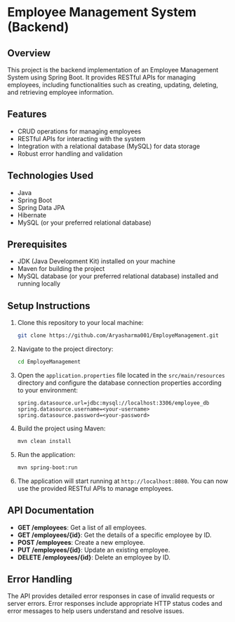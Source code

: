 # Employee Management System (Backend)

## Overview
This project is the backend implementation of an Employee Management System using Spring Boot. It provides RESTful APIs for managing employees, including functionalities such as creating, updating, deleting, and retrieving employee information.

## Features
- CRUD operations for managing employees
- RESTful APIs for interacting with the system
- Integration with a relational database (MySQL) for data storage
- Robust error handling and validation

## Technologies Used
- Java
- Spring Boot
- Spring Data JPA
- Hibernate
- MySQL (or your preferred relational database)

## Prerequisites
- JDK (Java Development Kit) installed on your machine
- Maven for building the project
- MySQL database (or your preferred relational database) installed and running locally

## Setup Instructions
1. Clone this repository to your local machine:

   ```bash
   git clone https://github.com/Aryasharma001/EmployeManagement.git
   ```

2. Navigate to the project directory:

   ```bash
   cd EmployeManagement
   ```

3. Open the `application.properties` file located in the `src/main/resources` directory and configure the database connection properties according to your environment:

   ```properties
   spring.datasource.url=jdbc:mysql://localhost:3306/employee_db
   spring.datasource.username=<your-username>
   spring.datasource.password=<your-password>
   ```

4. Build the project using Maven:

   ```bash
   mvn clean install
   ```

5. Run the application:

   ```bash
   mvn spring-boot:run
   ```

6. The application will start running at `http://localhost:8080`. You can now use the provided RESTful APIs to manage employees.

## API Documentation
- **GET /employees**: Get a list of all employees.
- **GET /employees/{id}**: Get the details of a specific employee by ID.
- **POST /employees**: Create a new employee.
- **PUT /employees/{id}**: Update an existing employee.
- **DELETE /employees/{id}**: Delete an employee by ID.

## Error Handling
The API provides detailed error responses in case of invalid requests or server errors. Error responses include appropriate HTTP status codes and error messages to help users understand and resolve issues.


